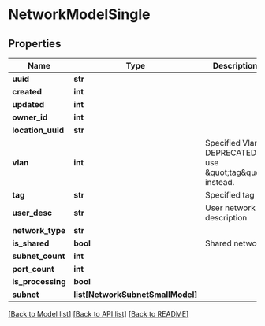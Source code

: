 # NetworkModelSingle

## Properties
Name | Type | Description | Notes
------------ | ------------- | ------------- | -------------
**uuid** | **str** |  | [optional] 
**created** | **int** |  | [optional] 
**updated** | **int** |  | [optional] 
**owner_id** | **int** |  | [optional] 
**location_uuid** | **str** |  | [optional] 
**vlan** | **int** | Specified Vlan. DEPRECATED: use \&quot;tag\&quot; instead. | [optional] 
**tag** | **str** | Specified tag | [optional] 
**user_desc** | **str** | User network description | [optional] 
**network_type** | **str** |  | [optional] 
**is_shared** | **bool** | Shared network | 
**subnet_count** | **int** |  | [optional] 
**port_count** | **int** |  | [optional] 
**is_processing** | **bool** |  | 
**subnet** | [**list[NetworkSubnetSmallModel]**](NetworkSubnetSmallModel.md) |  | [optional] 

[[Back to Model list]](../README.md#documentation-for-models) [[Back to API list]](../README.md#documentation-for-api-endpoints) [[Back to README]](../README.md)


